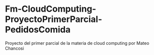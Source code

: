 # Fm-CloudComputing-ProyectoPrimerParcial-PedidosComida
Proyecto del primer parcial de la materia de cloud computing por Mateo Chancosi
